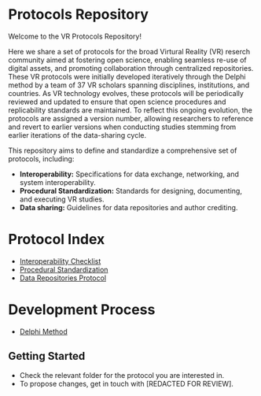 # Protocols Repository

Welcome to the VR Protocols Repository! 

Here we share a set of protocols for the broad Virtural Reality (VR) reserch community aimed at fostering open science, enabling seamless re-use of digital assets, and promoting collaboration through centralized repositories. These VR protocols were initially developed iteratively through the Delphi method by a team of 37 VR scholars spanning disciplines, institutions, and countries. As VR technology evolves, these protocols will be periodically reviewed and updated to ensure that open science procedures and replicability standards are maintained. To reflect this ongoing evolution, the protocols are assigned a version number, allowing researchers to reference and revert to earlier versions when conducting studies stemming from earlier iterations of the data-sharing cycle.

This repository aims to define and standardize a comprehensive set of protocols, including:
- **Interoperability:** Specifications for data exchange, networking, and system interoperability.
- **Procedural Standardization:** Standards for designing, documenting, and executing VR studies.
- **Data sharing:** Guidelines for data repositories and author crediting.

# Protocol Index

- [Interoperability Checklist](Interoperability.md)
- [Procedural Standardization](Procedural_Standardization.md)
- [Data Repositories Protocol](Data_Repositories)

# Development Process

- [Delphi Method](Development_(Delphi).md)

## Getting Started

- Check the relevant folder for the protocol you are interested in.
- To propose changes, get in touch with [REDACTED FOR REVIEW].
